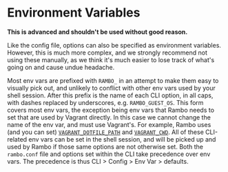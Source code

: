 # Environment Variables

**This is advanced and shouldn't be used without good reason.**

Like the config file, options can also be specified as environment variables. However, this is much more complex, and we strongly recommend not using these manually, as we think it's much easier to lose track of what's going on and cause undue headache.

Most env vars are prefixed with `RAMBO_` in an attempt to make them easy to visually pick out, and unlikely to conflict with other env vars used by your shell session. After this prefix is the name of each CLI option, in all caps, with dashes replaced by underscores, e.g. `RAMBO_GUEST_OS`. This form covers most env vars, the exception being env vars that Rambo needs to set that are used by Vagrant directly. In this case we cannot change the name of the env var, and must use Vagrant's. For example, Rambo uses (and you can set) [`VAGRANT_DOTFILE_PATH`](https://www.vagrantup.com/docs/other/environmental-variables.html#vagrant_dotfile_path) and [`VAGRANT_CWD`](https://www.vagrantup.com/docs/other/environmental-variables.html#vagrant_cwd). All of these CLI-related env vars can be set in the shell session, and will be picked up and used by Rambo if those same options are not otherwise set. Both the `rambo.conf` file and options set within the CLI take precedence over env vars. The precedence is thus CLI > Config > Env Var > defaults.
